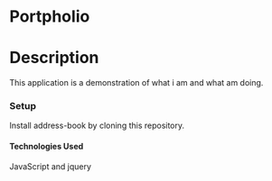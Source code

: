 # Portpholio
# Description
This application is a demonstration of what i am and what am doing.
### Setup
Install address-book by cloning this repository.

#### Technologies Used
JavaScript and jquery
